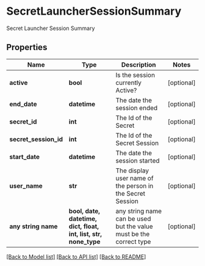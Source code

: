 # SecretLauncherSessionSummary

Secret Launcher Session Summary

## Properties
Name | Type | Description | Notes
------------ | ------------- | ------------- | -------------
**active** | **bool** | Is the session currently Active? | [optional] 
**end_date** | **datetime** | The date the session ended | [optional] 
**secret_id** | **int** | The Id of the Secret | [optional] 
**secret_session_id** | **int** | The Id of the Secret Session | [optional] 
**start_date** | **datetime** | The date the session started | [optional] 
**user_name** | **str** | The display user name of the person in the Secret Session | [optional] 
**any string name** | **bool, date, datetime, dict, float, int, list, str, none_type** | any string name can be used but the value must be the correct type | [optional]

[[Back to Model list]](../README.md#documentation-for-models) [[Back to API list]](../README.md#documentation-for-api-endpoints) [[Back to README]](../README.md)


